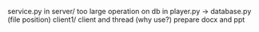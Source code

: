 service.py in server/ too large
operation on db in player.py -> database.py (file position)
client1/ client and thread (why use?)
prepare docx and ppt
